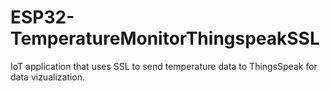 # ESP32-TemperatureMonitorThingspeakSSL
IoT application that uses SSL to send temperature data to ThingsSpeak for data vizualization.
